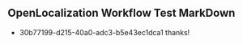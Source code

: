 ## OpenLocalization Workflow Test MarkDown
* 30b77199-d215-40a0-adc3-b5e43ec1dca1 thanks!

<!--HONumber=Sep16_HO1-->


